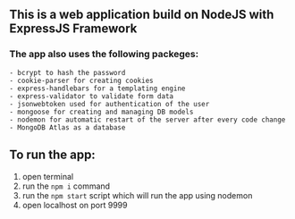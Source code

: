 ## This is a web application build on NodeJS with ExpressJS Framework
   ### The app also uses the following packeges:
    - bcrypt to hash the password
    - cookie-parser for creating cookies
    - express-handlebars for a templating engine
    - express-validator to validate form data
    - jsonwebtoken used for authentication of the user
    - mongoose for creating and managing DB models
    - nodemon for automatic restart of the server after every code change
    - MongoDB Atlas as a database

## To run the app:
1) open terminal
2) run the `npm i` command
3) run the `npm start` script which will run the app using nodemon
4) open localhost on port 9999
